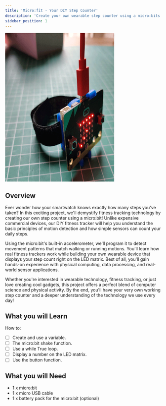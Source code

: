 ```yaml
---
title: 'Micro:fit - Your DIY Step Counter'
description: 'Create your own wearable step counter using a micro:bits accelerometer to track and display your daily steps, just like a FitBit but built and coded by you!'
sidebar_position: 1
---
```


![FitBit Clone cover](./img/counter.png)

## Overview

Ever wonder how your smartwatch knows exactly how many steps you've taken? In this exciting project, we'll demystify fitness tracking technology by creating our own step counter using a micro:bit! Unlike expensive commercial devices, our DIY fitness tracker will help you understand the basic principles of motion detection and how simple sensors can count your daily steps.

Using the micro:bit's built-in accelerometer, we'll program it to detect movement patterns that match walking or running motions. You'll learn how real fitness trackers work while building your own wearable device that displays your step count right on the LED matrix. Best of all, you'll gain hands-on experience with physical computing, data processing, and real-world sensor applications.

Whether you're interested in wearable technology, fitness tracking, or just love creating cool gadgets, this project offers a perfect blend of computer science and physical activity. By the end, you'll have your very own working step counter and a deeper understanding of the technology we use every day!

## What you will Learn

How to:

- [ ] Create and use a variable.
- [ ] The micro:bit shake function.
- [ ] Use a while True loop.
- [ ] Display a number on the LED matrix.
- [ ] Use the button function.

## What you will Need

- 1 x micro:bit
- 1 x micro USB cable
- 1 x battery pack for the micro:bit (optional)